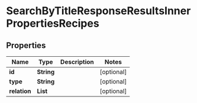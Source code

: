 

# SearchByTitleResponseResultsInnerPropertiesRecipes


## Properties

| Name | Type | Description | Notes |
|------------ | ------------- | ------------- | -------------|
|**id** | **String** |  |  [optional] |
|**type** | **String** |  |  [optional] |
|**relation** | **List** |  |  [optional] |



